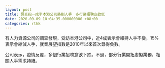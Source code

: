 ```yaml
---
layout: post
title: 調查指一成半本港公司將削人手　多行業招聘意欲低
date: 2020-09-09 18:04:35.000000000 +08:00
categories: rthk
---
```


有人力資源公司的調查發現，受訪本港公司中，近4成表示會維持人手不變，15%表示會縮減人手，就業展望指數是2010年以來首次錄得負數。

公司表示，疫情反覆，多個行業招聘意欲下跌。不過，部分行業開拓虛擬業務，相關人手需求持續。
